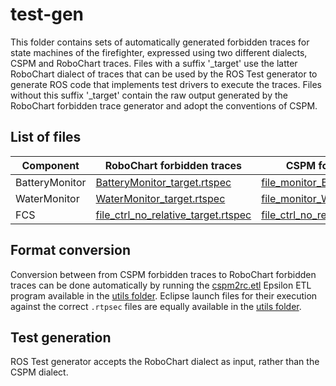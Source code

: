 # test-gen
This folder contains sets of automatically generated forbidden traces for state machines of the firefighter,
expressed using two different dialects, CSPM and RoboChart traces. Files with a suffix '_target' use the latter
RoboChart dialect of traces that can be used by the ROS Test generator to generate ROS code that implements
test drivers to execute the traces. Files without this suffix '_target' contain the raw output generated
by the RoboChart forbidden trace generator and adopt the conventions of CSPM.

## List of files

| Component       | RoboChart forbidden traces                                                    | CSPM forbidden traces                                                        |
------------------|-------------------------------------------------------------------------------|------------------------------------------------------------------------------|
| BatteryMonitor  | [BatteryMonitor_target.rtspec](BatteryMonitor_target.rtspec)                  | [file_monitor_BatteryMonitor.rtspec](file_monitor_BatteryMonitor.rtspec)     |
| WaterMonitor    | [WaterMonitor_target.rtspec](WaterMonitor_target.rtspec)                      | [file_monitor_WaterMonitor.rtspec](file_monitor_WaterMonitor.rtspec)         |
| FCS             | [file_ctrl_no_relative_target.rtspec](file_ctrl_no_relative_target.rtspec)    | [file_ctrl_no_relative.rtspec](file_ctrl_no_relative.rtspec)                 |

## Format conversion
Conversion between from CSPM forbidden traces to RoboChart forbidden traces can be done automatically
by running the [cspm2rc.etl](../utils/cspm2rc.etl) Epsilon ETL program available in the [utils folder](../utils/). 
Eclipse launch files for their execution against the correct `.rtpsec` files are equally available in the [utils folder](../utils/).

## Test generation
ROS Test generator accepts the RoboChart dialect as input, rather than the CSPM dialect.
